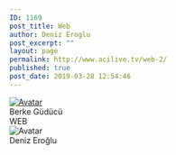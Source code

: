```yaml
---
ID: 1169
post_title: Web
author: Deniz Eroglu
post_excerpt: ""
layout: page
permalink: http://www.acilive.tv/web-2/
published: true
post_date: 2019-03-28 12:54:46
---
```

<!-- wp:html -->
<div class="our-members-div container">
  <div class="row justify-content-center">
    <div class="crew-members container col-6 col-sm-4 order-1">
      <a  href="http://www.acilive.tv/web-2/"><img class="rounded mx-auto d-block crew-image " src="http://www.acilive.tv/wp-content/uploads/2018/12/berke_guducu.jpg" alt="Avatar"> </a>
      <div class="middle">
        <div class="text">Berke Güdücü</div>
<div class="text">WEB</div>
      </div>
<div class="crew-members container col-6 col-sm-4 "> <img class="rounded mx-auto d-block crew-image " src="http://www.acilive.tv/wp-content/uploads/2019/04/917_DENYZ_ERODLU.jpg" alt="Avatar "> 
      <div class="middle ">
        <div class="text ">Deniz Eroğlu</div>
      </div>
    </div>
<!-- /wp:html -->
